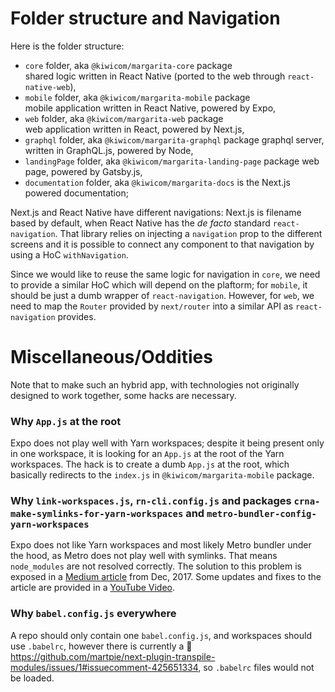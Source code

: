 # Folder structure and Navigation

Here is the folder structure:

- `core` folder, aka `@kiwicom/margarita-core` package  
  shared logic written in React Native (ported to the web through `react-native-web`),
- `mobile` folder, aka `@kiwicom/margarita-mobile` package  
  mobile application written in React Native, powered by Expo,
- `web` folder, aka `@kiwicom/margarita-web` package  
  web application written in React, powered by Next.js,
- `graphql` folder, aka `@kiwicom/margarita-graphql` package
  graphql server, written in GraphQL.js, powered by Node,
- `landingPage` folder, aka `@kiwicom/margarita-landing-page` package web page, powered by Gatsby.js,
- `documentation` folder, aka `@kiwicom/margarita-docs` is the Next.js powered documentation;

Next.js and React Native have different navigations: Next.js is filename based by default, when React Native has the _de facto_ standard `react-navigation`. That library relies on injecting a `navigation` prop to the different screens and it is possible to connect any component to that navigation by using a HoC `withNavigation`.

Since we would like to reuse the same logic for navigation in `core`, we need to provide a similar HoC which will depend on the plaftorm; for `mobile`, it should be just a dumb wrapper of `react-navigation`. However, for `web`, we need to map the `Router` provided by `next/router` into a similar API as `react-navigation` provides.

# Miscellaneous/Oddities

Note that to make such an hybrid app, with technologies not originally designed to work together, some hacks are necessary.

### Why `App.js` at the root

Expo does not play well with Yarn workspaces; despite it being present only in one workspace, it is looking for an `App.js` at the root of the Yarn workspaces. The hack is to create a dumb `App.js` at the root, which basically redirects to the `index.js` in `@kiwicom/margarita-mobile` package.

### Why `link-workspaces.js`, `rn-cli.config.js` and packages `crna-make-symlinks-for-yarn-workspaces` and `metro-bundler-config-yarn-workspaces`

Expo does not like Yarn workspaces and most likely Metro bundler under the hood, as Metro does not play well with symlinks. That means `node_modules` are not resolved correctly. The solution to this problem is exposed in a [Medium article](https://medium.com/viewstools/how-to-use-yarn-workspaces-with-create-react-app-and-create-react-native-app-expo-to-share-common-ea27bc4bad62) from Dec, 2017. Some updates and fixes to the article are provided in a [YouTube Video](https://www.youtube.com/watch?v=iM4NRM2diPc).

### Why `babel.config.js` everywhere

A repo should only contain one `babel.config.js`, and workspaces should use `.babelrc`, however there is currently a 🐛 https://github.com/martpie/next-plugin-transpile-modules/issues/1#issuecomment-425651334, so `.babelrc` files would not be loaded.
